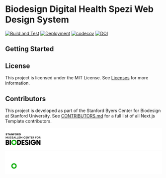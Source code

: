 <!--

This source file is part of the Stanford Biodesign Digital Health Spezi Web Design System open-source project

SPDX-FileCopyrightText: 2024 Stanford University and the project authors (see CONTRIBUTORS.md)

SPDX-License-Identifier: MIT

-->

# Biodesign Digital Health Spezi Web Design System

[![Build and Test](https://github.com/StanfordSpezi/spezi-web-design-system/actions/workflows/build-and-test.yml/badge.svg)](https://github.com/StanfordSpezi/spezi-web-design-system/actions/workflows/build-and-test.yml)
[![Deployment](https://github.com/StanfordSpezi/spezi-web-design-system/actions/workflows/main.yml/badge.svg)](https://github.com/StanfordSpezi/spezi-web-design-system/actions/workflows/main.yml)
[![codecov](https://codecov.io/gh/StanfordSpezi/spezi-web-design-system/graph/badge.svg?token=dfQW5eZ2up)](https://codecov.io/gh/StanfordSpezi/spezi-web-design-system)
[![DOI](https://zenodo.org/badge/DOI/10.5281/zenodo.10052055.svg)](https://doi.org/10.5281/zenodo.10052055)

## Getting Started


## License

This project is licensed under the MIT License. See [Licenses](https://github.com/StanfordSpezi/spezi-web-design-system/tree/main/LICENSES) for more information.

## Contributors

This project is developed as part of the Stanford Byers Center for Biodesign at Stanford University.
See [CONTRIBUTORS.md](https://github.com/StanfordSpezi/spezi-web-design-system/tree/main/CONTRIBUTORS.md) for a full list of all Next.js Template contributors.

![Stanford Byers Center for Biodesign Logo](https://raw.githubusercontent.com/StanfordBDHG/.github/main/assets/biodesign-footer-light.png#gh-light-mode-only)
![Stanford Byers Center for Biodesign Logo](https://raw.githubusercontent.com/StanfordBDHG/.github/main/assets/biodesign-footer-dark.png#gh-dark-mode-only)
